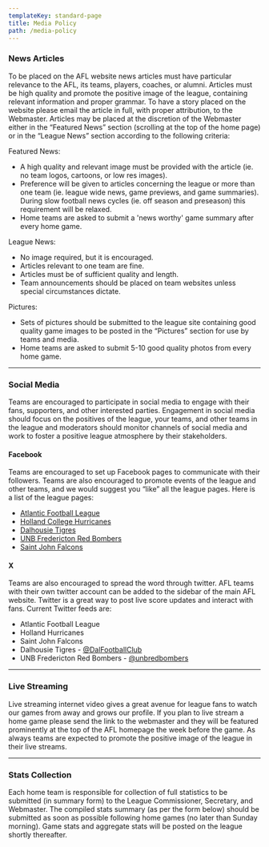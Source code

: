 ```yaml
---
templateKey: standard-page
title: Media Policy
path: /media-policy
---
```

### News Articles

To be placed on the AFL website news articles must have particular relevance to the AFL, its teams, players, coaches, or alumni. Articles must be high quality and promote the positive image of the league, containing relevant information and proper grammar. To have a story placed on the website please email the article in full, with proper attribution, to the Webmaster. Articles may be placed at the discretion of the Webmaster either in the “Featured News” section (scrolling at the top of the home page) or in the “League News” section according to the following criteria:

Featured News:

* A high quality and relevant image must be provided with the article (ie. no team logos, cartoons, or low res images).
* Preference will be given to articles concerning the league or more than one team (ie. league wide news, game previews, and game summaries). During slow football news cycles (ie. off season and preseason) this requirement will be relaxed.
* Home teams are asked to submit a 'news worthy' game summary after every home game.

League News:

* No image required, but it is encouraged.
* Articles relevant to one team are fine.
* Articles must be of sufficient quality and length.
* Team announcements should be placed on team websites unless special circumstances dictate.

Pictures:

* Sets of pictures should be submitted to the league site containing good quality game images to be posted in the “Pictures” section for use by teams and media.
* Home teams are asked to submit 5-10 good quality photos from every home game.

- - -

### Social Media

Teams are encouraged to participate in social media to engage with their fans, supporters, and other interested parties. Engagement in social media should focus on the positives of the league, your teams, and other teams in the league and moderators should monitor channels of social media and work to foster a positive league atmosphere by their stakeholders.

#### Facebook

Teams are encouraged to set up Facebook pages to communicate with their followers. Teams are also encouraged to promote events of the league and other teams, and we would suggest you “like” all the league pages. Here is a list of the league pages:

* [Atlantic Football League](https://www.facebook.com/theaflofficial)
* [Holland College Hurricanes](https://www.facebook.com/canesmfootball)
* [Dalhousie Tigres](https://www.facebook.com/DalFootball)
* [UNB Fredericton Red Bombers](https://www.facebook.com/unbfootball)
* [Saint John Falcons](https://www.facebook.com/FundyMinorFootball)

#### X

Teams are also encouraged to spread the word through twitter. AFL teams with their own twitter account can be added to the sidebar of the main AFL website. Twitter is a great way to post live score updates and interact with fans. Current Twitter feeds are:

* Atlantic Football League
* Holland Hurricanes
* Saint John Falcons
* Dalhousie Tigres -  [@DalFootballClub](https://twitter.com/DalFootballClub)
* UNB Fredericton Red Bombers - [@unbredbombers](https://twitter.com/unbredbombers)

- - -

### Live Streaming

Live streaming internet video gives a great avenue for league fans to watch our games from away and grows our profile. If you plan to live stream a home game please send the link to the webmaster and they will be featured prominently at the top of the AFL homepage the week before the game. As always teams are expected to promote the positive image of the league in their live streams.

- - -

### Stats Collection

Each home team is responsible for collection of full statistics to be submitted (in summary form) to the League Commissioner, Secretary, and Webmaster. The compiled stats summary (as per the form below) should be submitted as soon as possible following home games (no later than Sunday morning). Game stats and aggregate stats will be posted on the league shortly thereafter.